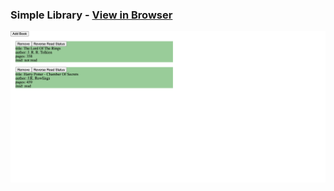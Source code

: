  ### Simple Library - [View in Browser](https://sihoonathan.github.io/simple_library/)
![screenshot](screenshot.png)



